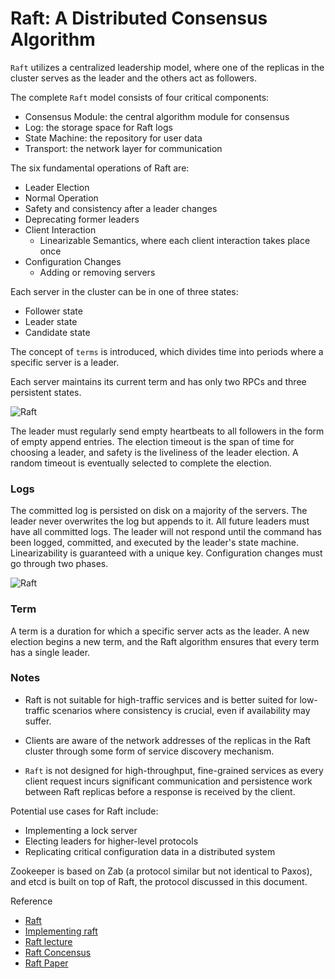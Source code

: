 # Raft: A Distributed Consensus Algorithm

`Raft` utilizes a centralized leadership model, where one of the replicas in the cluster serves as the leader and the others act as followers.

The complete `Raft` model consists of four critical components:

- Consensus Module: the central algorithm module for consensus
- Log: the storage space for Raft logs
- State Machine: the repository for user data
- Transport: the network layer for communication


The six fundamental operations of Raft are:

- Leader Election
- Normal Operation
- Safety and consistency after a leader changes
- Deprecating former leaders
- Client Interaction
  - Linearizable Semantics, where each client interaction takes place once
- Configuration Changes
    - Adding or removing servers


Each server in the cluster can be in one of three states:
- Follower state
- Leader state
- Candidate state


The concept of `terms` is introduced, which divides time into periods where a specific server is a leader.

Each server maintains its current term and has only two RPCs and three persistent states.

![Raft](sc/raft.png)

The leader must regularly send empty heartbeats to all followers in the form of empty append entries. The election timeout is the span of time for choosing a leader, and safety is the liveliness of the leader election. A random timeout is eventually selected to complete the election.

### Logs
The committed log is persisted on disk on a majority of the servers. The leader never overwrites the log but appends to it. All future leaders must have all committed logs. The leader will not respond until the command has been logged, committed, and executed by the leader's state machine. Linearizability is guaranteed with a unique key. Configuration changes must go through two phases.

![Raft](sc/concensus.png)

### Term
A term is a duration for which a specific server acts as the leader. A new election begins a new term, and the Raft algorithm ensures that every term has a single leader.

### Notes
- Raft is not suitable for high-traffic services and is better suited for low-traffic scenarios where consistency is crucial, even if availability may suffer.

- Clients are aware of the network addresses of the replicas in the Raft cluster through some form of service discovery mechanism.

- `Raft` is not designed for high-throughput, fine-grained services as every client request incurs significant communication and persistence work between Raft replicas before a response is received by the client.

Potential use cases for Raft include:
- Implementing a lock server
- Electing leaders for higher-level protocols
- Replicating critical configuration data in a distributed system

Zookeeper is based on Zab (a protocol similar but not identical to Paxos), and etcd is built on top of Raft, the protocol discussed in this document.

Reference
- [Raft](https://www.pingcap.com/blog/implement-raft-in-rust)
- [Implementing raft](https://eli.thegreenplace.net/2020/implementing-raft-part-0-introduction)
- [Raft lecture](https://www.youtube.com/watch?v=YbZ3zDzDnrw&feature=youtu.be)
- [Raft Concensus](https://blog.container-solutions.com/raft-explained-part-1-the-consenus-problem)
- [Raft Paper](https://raft.github.io/raft.pdf)
